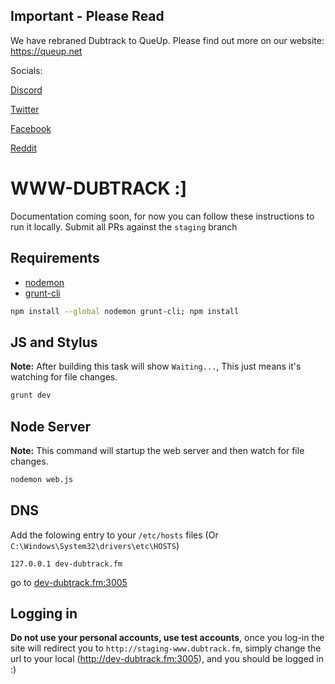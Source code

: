 ## Important - Please Read
We have rebraned Dubtrack to QueUp. Please find out more on our website: https://queup.net

Socials: 

[Discord](https://discord.gg/r7UEdpF)

[Twitter](https://twitter.com/QueUpNet)

[Facebook](https://www.facebook.com/QueUpnet/)

[Reddit](https://www.reddit.com/r/QueUp/)


WWW-DUBTRACK  :]
=================

Documentation coming soon, for now you can follow these instructions to run it locally. Submit all PRs against the `staging` branch

## Requirements

 - [nodemon](https://github.com/remy/nodemon)
 - [grunt-cli](https://github.com/gruntjs/grunt-cli)


```bash
npm install --global nodemon grunt-cli; npm install
```
## JS and Stylus

**Note:**  After building this task will show `Waiting...`, This just means it's watching for file changes.

```bash
grunt dev
```

## Node Server

**Note:** This command will startup the web server and then watch for file changes.

```bash
nodemon web.js
```

## DNS

Add the folowing entry to your `/etc/hosts` files (Or `C:\Windows\System32\drivers\etc\HOSTS`)
```
127.0.0.1 dev-dubtrack.fm
```
go to [dev-dubtrack.fm:3005](http://dev-dubtrack.fm:3005)

## Logging in
**Do not use your personal accounts, use test accounts**, once you log-in the site will redirect you to `http://staging-www.dubtrack.fm`, simply change the url to your local (http://dev-dubtrack.fm:3005), and you should be logged in :)

